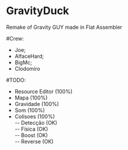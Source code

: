 # GravityDuck

Remake of Gravity GUY made in Flat Assembler 

#Crew:
- Joe;
- AlfaceHard;
- BigMc;
- Clodomiro

#TODO:
- Resource Editor (100%)
- Mapa (100%)
- Gravidade (100%)
- Som (100%)
- Colisoes (100%)<br />
-- Detecção (OK)<br />
-- Física (OK)<br />
-- Boost (OK)<br />
-- Reverse (OK)<br />

